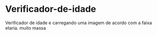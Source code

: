 # Verificador-de-idade
Verificador de idade e carregando uma imagem de acordo com a faixa etaria.  muito massa
